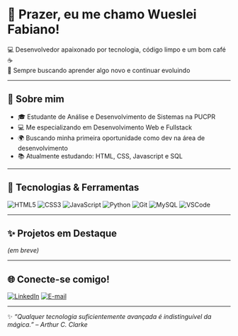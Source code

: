 # 👋 Prazer, eu me chamo Wueslei Fabiano!

💻 Desenvolvedor apaixonado por tecnologia, código limpo e um bom café ☕  
🎯 Sempre buscando aprender algo novo e continuar evoluindo

---

## 🚀 Sobre mim
- 🎓 Estudante de Análise e Desenvolvimento de Sistemas na PUCPR
- 💻 Me especializando em Desenvolvimento Web e Fullstack
- 🌍 Buscando minha primeira oportunidade como dev na área de desenvolvimento
- 📚 Atualmente estudando: HTML, CSS, Javascript e SQL

---

## 🚀 Tecnologias & Ferramentas
![HTML5](https://img.shields.io/badge/HTML5-E34F26?style=flat&logo=html5&logoColor=fff)
![CSS3](https://img.shields.io/badge/CSS3-1572B6?style=flat&logo=css3&logoColor=fff)
![JavaScript](https://img.shields.io/badge/JavaScript-F7DF1E?style=flat&logo=javascript&logoColor=000)
![Python](https://img.shields.io/badge/Python-3776AB?style=flat&logo=python&logoColor=fff)
![Git](https://img.shields.io/badge/Git-F05032?style=flat&logo=git&logoColor=fff)
![MySQL](https://img.shields.io/badge/-MySQL-4479A1?style=flat&logo=mysql&logoColor=white)
![VSCode](https://img.shields.io/badge/VSCode-007ACC?style=flat&logo=visual-studio-code&logoColor=fff)

---

## ✨ Projetos em Destaque
*(em breve)*

---

## 🌐 Conecte-se comigo!

[![LinkedIn](https://img.shields.io/badge/-LinkedIn-0A66C2?style=flat&logo=linkedin&logoColor=white)]([https://www.linkedin.com/in/seu-perfil](https://www.linkedin.com/in/wueslei-fabiano-8b0847308/))
[![E-mail](https://img.shields.io/badge/-Email-D14836?style=flat&logo=gmail&logoColor=white)](mailto:Wueslei.fabiano@gmail.com)

---

✨ *“Qualquer tecnologia suficientemente avançada é indistinguível da mágica.” – Arthur C. Clarke*
